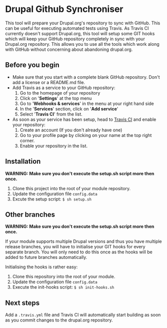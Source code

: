 # Drupal Github Synchroniser

This tool will prepare your Drupal.org's repository to sync with GitHub. This can be useful for executing automated
tests using Travis. As Travis CI currently doesn't support Drupal.org, this tool will setup some GIT hooks which will
keep your GitHub repository completely in sync with your Drupal.org repository. This allows you to use all the tools
which work along with GitHub without concerning about abandoning drupal.org.


## Before you begin

* Make sure that you start with a complete blank GitHub repository. Don't add a license or a README.md file.
* Add Travis as a service to your GitHub repository:
  1. Go to the homepage of your repository
  2. Click on '**Settings**' at the top menu
  3. Go to '**Webhooks & services**' in the menu at your right hand side
  4. In the '**Services**' section, click on '**Add service**'
  5. Select '**Travis CI**' from the list.
* As soon as your service has been setup, head to [Travis CI](https://travis-ci.org) and enable your repository:
  1. Create an account (If you don't already have one)
  2. Go to your profile page by clicking on your name at the top right corner.
  3. Enable your repository in the list.


## Installation

**WARNING: Make sure you don't execute the setup.sh script more then once.** 

1. Clone this project into the root of your module repository.
2. Update the configuration file `config.data`
3. Excute the setup script:
   `$ sh setup.sh`


## Other branches

**WARNING: Make sure you don't execute the setup.sh script more then once.** 

If your module supports multiple Drupal versions and thus you have multiple release branches, you will have to
initialise your GIT hooks for every separate branch. You will only need to do this once as the hooks will be added to
future branches automatically.

Initialising the hooks is rather easy:

1. Clone this repository into the root of your module.
2. Update the configuration file `config.data`
3. Execute the init-hooks script:
   `$ sh init-hooks.sh`
   
## Next steps
Add a `.travis.yml` file and Travis CI will automatically start building as soon as you commit changes to the drupal.org
repository.